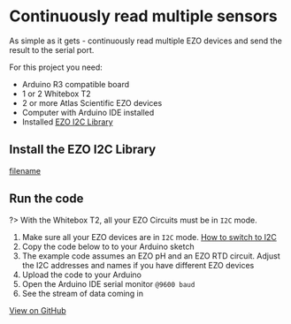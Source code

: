 # <i class="fas fa-code"></i> Continuously read multiple sensors

As simple as it gets - continuously read multiple EZO devices and send the result to the serial port.

For this project you need:
* Arduino R3 compatible board
* 1 or 2 Whitebox T2
* 2 or more Atlas Scientific EZO devices
* Computer with Arduino IDE installed
* Installed [<i class="fas fa-file-download"></i> EZO I2C Library](https://github.com/Atlas-Scientific/Ezo_I2c_lib/archive/master.zip)

## Install the EZO I2C Library
[filename](../common/install-ezo-i2c-lib.md ':include')

## Run the code
?> With the Whitebox T2, all your EZO Circuits must be in `I2C` mode.

1. Make sure all your EZO devices are in `I2C` mode. [How to switch to I2C](protocols.md)
1. Copy the code below to to your Arduino sketch
1. The example code assumes an EZO pH and an EZO RTD circuit. Adjust the I2C addresses and names if you have different EZO devices
1. Upload the code to your Arduino
1. Open the Arduino IDE serial monitor `@9600 baud`
1. See the stream of data coming in

[](https://raw.githubusercontent.com/whitebox-labs/whitebox-arduino-example-code/main/continuous/continuous.ino ':include :type=code arduino')

[<i class="fab fa-github"></i> View on GitHub](https://github.com/whitebox-labs/whitebox-arduino-example-code/blob/main/continuous/continuous.ino)
